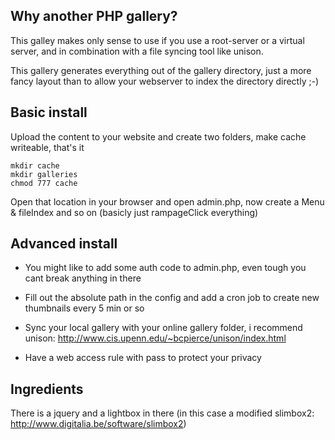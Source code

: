 ## Why another PHP gallery?
This galley makes only sense to use if you use a root-server or a virtual server, and in combination with a file syncing tool like unison. 

This gallery generates everything out of the gallery directory, just a more fancy layout than to allow your webserver to index the directory directly ;-)

## Basic install

Upload the content to your website and create two folders, make cache writeable, that's it

    mkdir cache
    mkdir galleries
    chmod 777 cache

Open that location in your browser and open admin.php, now create a Menu & fileIndex and so on (basicly just rampageClick everything)

## Advanced install

* You might like to add some auth code to admin.php, even tough you cant break anything in there

* Fill out the absolute path in the config and add a cron job to create new thumbnails every 5 min or so

* Sync your local gallery with your online gallery folder, i recommend unison: <http://www.cis.upenn.edu/~bcpierce/unison/index.html>

* Have a web access rule with pass to protect your privacy


## Ingredients

There is a jquery and a lightbox in there (in this case a modified slimbox2: <http://www.digitalia.be/software/slimbox2>)

